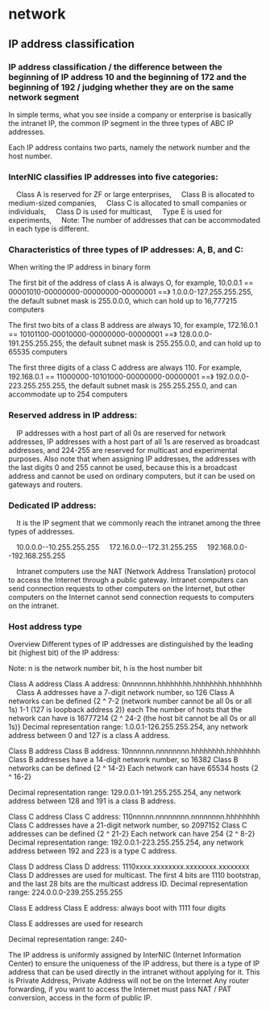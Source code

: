 # network

## IP address classification

### IP address classification / the difference between the beginning of IP address 10 and the beginning of 172 and the beginning of 192 / judging whether they are on the same network segment

In simple terms, what you see inside a company or enterprise is basically the intranet IP, the common IP segment in the three types of ABC IP addresses.

Each IP address contains two parts, namely the network number and the host number.

### InterNIC classifies IP addresses into five categories:
    Class A is reserved for ZF or large enterprises,
    Class B is allocated to medium-sized companies,
    Class C is allocated to small companies or individuals,
    Class D is used for multicast,
    Type E is used for experiments,
    Note: The number of addresses that can be accommodated in each type is different.

### Characteristics of three types of IP addresses: A, B, and C:

When writing the IP address in binary form

The first bit of the address of class A is always O, for example, 10.0.0.1 == 00001010-00000000-00000000-00000001
==》 1.0.0.0-127.255.255.255, the default subnet mask is 255.0.0.0, which can hold up to 16,777215 computers

The first two bits of a class B address are always 10, for example, 172.16.0.1 == 10101100-00010000-00000000-00000001
==》 128.0.0.0-191.255.255.255, the default subnet mask is 255.255.0.0, and can hold up to 65535 computers

The first three digits of a class C address are always 110. For example, 192.168.0.1 == 11000000-10101000-00000000-00000001
==》 192.0.0.0-223.255.255.255, the default subnet mask is 255.255.255.0, and can accommodate up to 254 computers

### Reserved address in IP address:
    IP addresses with a host part of all 0s are reserved for network addresses, IP addresses with a host part of all 1s are reserved as broadcast addresses, and 224-255 are reserved for multicast and experimental purposes. Also note that when assigning IP addresses, the addresses with the last digits 0 and 255 cannot be used, because this is a broadcast address and cannot be used on ordinary computers, but it can be used on gateways and routers.

### Dedicated IP address:
    It is the IP segment that we commonly reach the intranet among the three types of addresses.

    10.0.0.0--10.255.255.255
    172.16.0.0--172.31.255.255
    192.168.0.0--192.168.255.255

    Intranet computers use the NAT (Network Address Translation) protocol to access the Internet through a public gateway. Intranet computers can send connection requests to other computers on the Internet, but other computers on the Internet cannot send connection requests to computers on the intranet.

### Host address type

Overview
Different types of IP addresses are distinguished by the leading bit (highest bit) of the IP address:

Note: n is the network number bit, h is the host number bit

Class A address
Class A address: 0nnnnnnn.hhhhhhhh.hhhhhhhh.hhhhhhhh
    Class A addresses have a 7-digit network number, so 126 Class A networks can be defined {2 ^ 7-2 (network number cannot be all 0s or all 1s) 1-1 (127 is loopback address 2)} each The number of hosts that the network can have is 16777214 {2 ^ 24-2 (the host bit cannot be all 0s or all 1s)}
Decimal representation range: 1.0.0.1-126.255.255.254, any network address between 0 and 127 is a class A address.

Class B address
Class B address: 10nnnnnn.nnnnnnnn.hhhhhhhh.hhhhhhhh
Class B addresses have a 14-digit network number, so 16382 Class B networks can be defined {2 ^ 14-2}
Each network can have 65534 hosts {2 ^ 16-2}

Decimal representation range: 129.0.0.1-191.255.255.254, any network address between 128 and 191 is a class B address.

Class C address
Class C address: 110nnnnn.nnnnnnnn.nnnnnnnn.hhhhhhhh
Class C addresses have a 21-digit network number, so 2097152 Class C addresses can be defined {2 ^ 21-2}
Each network can have 254 {2 ^ 8-2}
Decimal representation range: 192.0.0.1-223.255.255.254, any network address between 192 and 223 is a type C address.

Class D address
Class D address: 1110xxxx.xxxxxxxx.xxxxxxxx.xxxxxxxx
Class D addresses are used for multicast. The first 4 bits are 1110 bootstrap, and the last 28 bits are the multicast address ID.
Decimal representation range: 224.0.0.0-239.255.255.255

Class E address
Class E address: always boot with 1111 four digits

Class E addresses are used for research

Decimal representation range: 240-

The IP address is uniformly assigned by InterNIC (Internet Information Center) to ensure the uniqueness of the IP address, but there is a type of IP address that can be used directly in the intranet without applying for it. This is Private Address, Private Address will not be on the Internet Any router forwarding, if you want to access the Internet must pass NAT / PAT conversion, access in the form of public IP.
